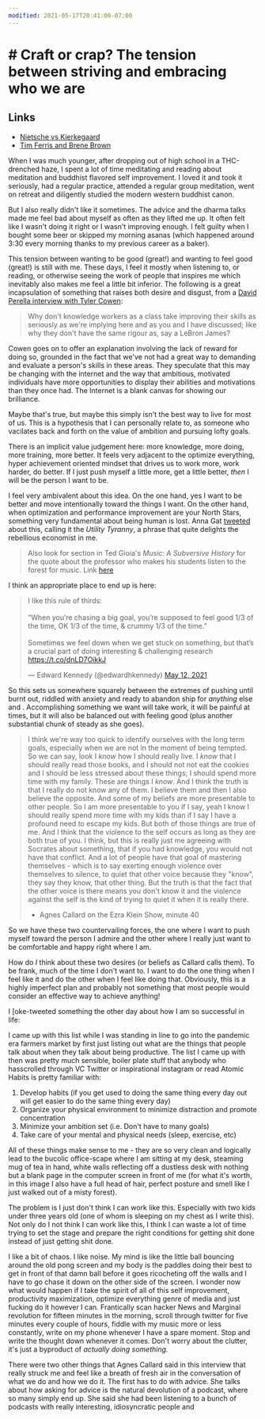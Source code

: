 ```yaml
---
modified: 2021-05-17T20:41:00-07:00
---
```


# # Craft or crap? The tension between striving and embracing who we are

## Links

- [Nietsche vs Kierkegaard](https://www.reddit.com/r/Existentialism/comments/fd3dzp/nietzsche_vs_kierkegaard_discussion/?utm_medium=android_app&utm_source=share)
- [Tim Ferris and Brene Brown](https://tim.blog/2020/02/06/brene-brown-striving-self-acceptance-saving-marriages/)


When I was much younger, after dropping out of high school in a THC-drenched haze, I spent a lot of time meditating and reading about meditation and buddhist flavored self improvement. I loved it and took it seriously, had a regular practice, attended a regular group meditation, went on retreat and diligently studied the modern western buddhist canon. 

But I also really didn't like it sometimes. The advice and the dharma talks made me feel bad about myself as often as they lifted me up. It often felt like I wasn't doing it right or I wasn't improving enough. I felt guilty when I bought some beer or skipped my morning asanas (which happened around 3:30 every morning thanks to my previous career as a baker).

This tension between wanting to be good (great!) and wanting to feel good (great!) is still with me. These days, I feel it mostly when listening to, or reading, or otherwise seeing the work of people that inspires me which inevitably also makes me feel a little bit inferior. The following is a great incapsulation of something that raises both desire and disgust, from a [David Perella interview with Tyler Cowen](https://perell.com/podcast/tyler-cowen-production-function/):

> Why don't knowledge workers as a class take improving their skills as seriously as we're implying here and as you and I have discussed; like why they don't have the same rigour as, say a LeBron James?

Cowen goes on to offer an explanation involving the lack of reward for doing so, grounded in the fact that we've not had a great way to demanding and evaluate a person's skills in these areas. They speculate that this may be changing with the internet and the way that ambitious, motivated individuals have more opportunities to display their abilities and motivations than they once had. The Internet is a blank canvas for showing our brilliance. 

Maybe that's true, but maybe this simply isn't the best way to live for most of us. This is a hypothesis that I can personally relate to, as someone who vacilates back and forth on the value of ambition and pursuing lofty goals.

There is an implicit value judgement here: more knowledge, more doing, more training, more better. It feels very adjacent to the optimize everything, hyper achievement oriented mindset that drives us to work more, work harder, do better. If I just push myself a little more, get a little better, _then_ I will be the person I want to be.

I feel very ambivalent about this idea. On the one hand, yes I want to be better and move intentionally toward the things I want. On the other hand, when optimization and performance improvement are your North Stars, something very fundamental about being human is lost. Anna Gat [tweeted](https://twitter.com/TheAnnaGat/status/1270329740465975296?s=19) about this, calling it the _Utility Tyranny_, a phrase that quite delights the rebellious economist in me.

> Also look for section in Ted Gioia's _Music: A Subversive History_ for the quote about the professor who makes his students listen to the forest for music. Link [here]('../../book-notes/Music:%20A%20Subversive%20History.md)

I think an appropriate place to end up is here:

<blockquote class="twitter-tweet"><p lang="en" dir="ltr">I like this rule of thirds:<br><br>“When you’re chasing a big goal, you’re supposed to feel good 1/3 of the time, OK 1/3 of the time, &amp; crummy 1/3 of the time.”<br><br>Sometimes we feel down when we get stuck on something, but that’s a crucial part of doing interesting &amp; challenging research <a href="https://t.co/dnLD7OikkJ">https://t.co/dnLD7OikkJ</a></p>&mdash; Edward Kennedy (@edwardhkennedy) <a href="https://twitter.com/edwardhkennedy/status/1392599062969524232?ref_src=twsrc%5Etfw">May 12, 2021</a></blockquote> <script async src="https://platform.twitter.com/widgets.js" charset="utf-8"></script> 

So this sets us somewhere squarely between the extremes of pushing until burnt out, riddled with anxiety and ready to abandon ship for _anything_ else and . Accomplishing something we want will take work, it will be painful at times, but it will also be balanced out with feeling good (plus another substantial chunk of steady as she goes). 


> I think we're way too quick to identify ourselves with the long term goals, especially when we are not in the moment of being tempted. So we can say, look I _know_ how I should really live. I _know_ that I should really read those books, and I should not not eat the cookies and I should be less stressed about these things; I should spend more time with my family. These are things  I _know_. And I think the truth is that I really do not know any of them. I believe them and then I also believe the opposite. And some of my beliefs are more presentable to other people. So I am more presentable to you if I say, yeah I know I should really spend more time with my kids than if I say I have a profound need to escape my kids. But both of those things are true of me. And I think that the violence to the self occurs as long as they are both true of you. I think, but this is really just me agreeing with Socrates about something, that if you had knowledge, you would not have that conflict. And a lot of people have that goal of mastering themselves - which is to say exerting enough violence over themselves to silence, to quiet that other voice because they "know", they say they know, that other thing. But the truth is that the fact that the other voice is there means you don't know it and the violence against the self is the kind of trying to quiet it when it is really there. 
> - Agnes Callard on the Ezra Klein Show, minute 40

So we have these two countervailing forces, the one where I want to push myself toward the person I admire and the other where I really just want to be comfortable and happy right where I am. 

How do _I_ think about these two desires (or beliefs as Callard calls them). To be frank, much of the time I don't want to. I want to do the one thing when I feel like it and do the other when I feel like doing that. Obviously, this is a highly imperfect plan and probably not something that most people would consider an effective way to achieve anything! 

I [oke-tweeted something the other day about how I am so successful in life:

<Embed tweet here>

I came up with this list while I was standing in line to go into the pandemic era farmers market by first just listing out what are the things that people talk about when they talk about being productive. The list I came up with then was pretty much sensible, boiler plate stuff that anybody who hasscrolled through VC Twitter or inspirational instagram or read Atomic Habits is pretty familiar with:

1. Develop habits (if you get used to doing the same thing every day out will get easier to do the same thing every day)
2. Organize your physical environment to minimize distraction and promote concentration
3. Minimize your ambition set (i.e. Don't have to many goals)
4. Take care of your mental and physical needs (sleep, exercise, etc)


All of these things make sense to me - they are so very clean and logically lead to the bucolic office-scape where I am sitting at my desk, steaming mug of tea in hand, white walls reflecting off a dustless desk with nothing but a blank page in the computer screen in front of me (for what it's worth, in this image I also have a full head of hair, perfect posture and smell like I just walked out of a misty forest).

The problem is I just don't think I can work like this. Especially with two kids under three years old (one of whom is sleeping on my chest as I write this). Not only do I not think I can work like this, I think I can waste a lot of time trying to set the stage and prepare the right conditions for getting shit done instead of just getting shit done. 

I like a bit of chaos. I like noise. My mind is like the little ball bouncing around the old pong screen and my body is the paddles doing their best to get in front of that damn ball before it goes ricocheting off the walls and I have to go chase it down on the other side of the screen. I wonder now what would happen if I take the spirit of all of this self improvement, productivity maximization, optimize everything genre of media and just fucking do it however I can. Frantically scan hacker News and Marginal revolution for fifteen minutes in the morning, scroll through twitter for five minutes every couple of hours, fiddle with my music more or less constantly, write on my phone whenever I have a spare moment. Stop and write the thought down whenever it comes. Don't worry about the clutter, it's just a byproduct of _actually doing something._

There were two other things that Agnes Callard said in this interview that really struck me and feel like a breath of fresh air in the conversation of what we do and how we do it. The first has to do with advice. She talks about how asking for advice is the natural devolution of a podcast, where so many simply end up. She said she had been listening to a bunch of podcasts with really interesting, idiosyncratic people and 


[^1]: Also related: https://twitter.com/vsbuffalo/status/1392581010391408645?s=19
